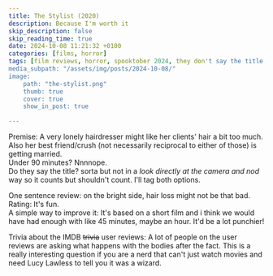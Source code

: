 ```yaml
---
title: The Stylist (2020)
description: Because I'm worth it
skip_description: false
skip_reading_time: true
date: 2024-10-08 11:21:32 +0100
categories: [films, horror]
tags: [film reviews, horror, spooktober 2024, they don't say the title, they say the title]
media_subpath: "/assets/img/posts/2024-10-08/"
image:
    path: "the-stylist.png"
    thumb: true
    cover: true
    show_in_post: true

---
```

<span class="reviewsection">Premise:</span> A very lonely hairdresser might like her clients' hair a bit too much. Also her best friend/crush (not necessarily reciprocal to either of those) is getting married.<br/>
<span class="reviewsection">Under 90 minutes?</span> Nnnnope.<br/>
<span class="reviewsection">Do they say the title?</span> sorta but not in a *look directly at the camera and nod* way so it counts but shouldn't count. I'll tag both options.

<span class="reviewsection">One sentence review:</span> on the bright side, hair loss might not be that bad.<br/>
<span class="reviewsection">Rating:</span> It's fun.<br/>
<span class="reviewsection">A simple way to improve it:</span> It's based on a short film and i think we would have had enough with like 45 minutes, maybe an hour. It'd be a lot punchier!

<span class="reviewsection">Trivia about the IMDB ~~trivia~~ user reviews:</span>
A lot of people on the user reviews are asking what happens with the bodies after the fact. This is a really interesting question if you are a nerd that can't just watch movies and need Lucy Lawless to tell you it was a wizard.
